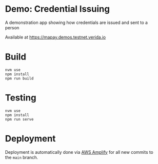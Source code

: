 # Demo: Credential Issuing

A demonstration app showing how credentials are issued and sent to a person

Available at https://mapay.demos.testnet.verida.io

# Build

```
nvm use
npm install
npm run build
```

# Testing

```
nvm use
npm install 
npm run serve
```

# Deployment

Deployment is automatically done via [AWS Amplify](https://us-east-2.console.aws.amazon.com/amplify/) for all new commits to the `main` branch. 
